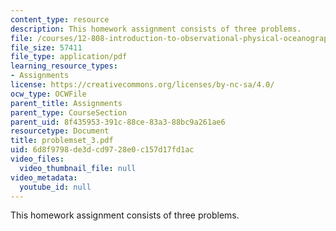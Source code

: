 ```yaml
---
content_type: resource
description: This homework assignment consists of three problems.
file: /courses/12-808-introduction-to-observational-physical-oceanography-fall-2004/6d8f9798de3dcd9728e0c157d17fd1ac_problemset_3.pdf
file_size: 57411
file_type: application/pdf
learning_resource_types:
- Assignments
license: https://creativecommons.org/licenses/by-nc-sa/4.0/
ocw_type: OCWFile
parent_title: Assignments
parent_type: CourseSection
parent_uid: 8f435953-391c-88ce-83a3-88bc9a261ae6
resourcetype: Document
title: problemset_3.pdf
uid: 6d8f9798-de3d-cd97-28e0-c157d17fd1ac
video_files:
  video_thumbnail_file: null
video_metadata:
  youtube_id: null
---
```

This homework assignment consists of three problems.